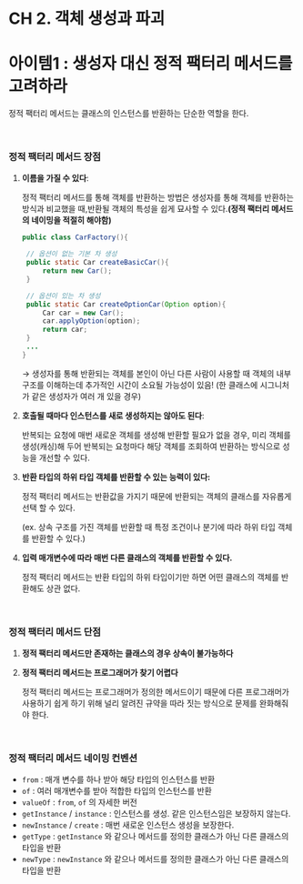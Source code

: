 # CH 2. 객체 생성과 파괴

# 아이템1 : 생성자 대신 정적 팩터리 메서드를 고려하라

정적 팩터리 메서드는 클래스의 인스턴스를 반환하는 단순한 역할을 한다.

<br>

### 정적 팩터리 메서드 장점

1. **이름을 가질 수 있다**:

   정적 팩터리 메서드를 통해 객체를 반환하는 방법은 생성자를 통해 객체를 반환하는 방식과 비교했을 때,반환될 객체의 특성을 쉽게 묘사할 수 있다.**(정적 팩터리 메서드의 네이밍을 적절히 해야함)**

   ```java
   public class CarFactory(){

   	// 옵션이 없는 기본 차 생성
   	public static Car createBasicCar(){
   		return new Car();
   	}

   	// 옵션이 있는 차 생성
   	public static Car createOptionCar(Option option){
   		Car car = new Car();
   		car.applyOption(option);
   		return car;
   	}
   	...
   }
   ```

   → 생성자를 통해 반환되는 객체를 본인이 아닌 다른 사람이 사용할 때 객체의 내부 구조를 이해하는데 추가적인 시간이 소요될 가능성이 있음! (한 클래스에 시그니처가 같은 생성자가 여러 개 있을 경우)

2. **호출될 때마다 인스턴스를 새로 생성하지는 않아도 된다**:

   반복되는 요청에 매번 새로운 객체를 생성해 반환할 필요가 없을 경우, 미리 객체를 생성(캐싱)해 두어 반복되는 요청마다 해당 객체를 조회하여 반환하는 방식으로 성능을 개선할 수 있다.

3. **반환 타입의 하위 타입 객체를 반환할 수 있는 능력이 있다:**

   정적 팩터리 메서드는 반환값을 가지기 때문에 반환되는 객체의 클래스를 자유롭게 선택 할 수 있다.

   (ex. 상속 구조를 가진 객체를 반환할 때 특정 조건이나 분기에 따라 하위 타입 객체를 반환할 수 있다.)

4. **입력 매개변수에 따라 매번 다른 클래스의 객체를 반환할 수 있다.**

   정적 팩터리 메서드는 반환 타입의 하위 타입이기만 하면 어떤 클래스의 객체를 반환해도 상관 없다.

<br>

### 정적 팩터리 메서드 단점

1. **정적 팩터리 메서드만 존재하는 클래스의 경우 상속이 불가능하다**
2. **정적 팩터리 메서드는 프로그래머가 찾기 어렵다**

   정적 팩터리 메서드는 프로그래머가 정의한 메서드이기 때문에 다른 프로그래머가 사용하기 쉽게 하기 위해 널리 알려진 규약을 따라 짓는 방식으로 문제를 완화해줘야 한다.

<br>

### 정적 팩터리 메서드 네이밍 컨벤션

- `from` : 매개 변수를 하나 받아 해당 타입의 인스턴스를 반환
- `of` : 여러 매개변수를 받아 적합한 타입의 인스턴스를 반환
- `valueOf` : `from`, `of` 의 자세한 버전
- `getInstance` / `instance` : 인스턴스를 생성. 같은 인스턴스임은 보장하지 않는다.
- `newInstance` / `create` : 매번 새로운 인스턴스 생성을 보장한다.
- `getType` : `getInstance` 와 같으나 메서드를 정의한 클래스가 아닌 다른 클래스의 타입을 반환
- `newType` : `newInstance` 와 같으나 메서드를 정의한 클래스가 아닌 다른 클래스의 타입을 반환
